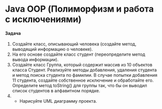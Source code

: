 # Java OOP (Полиморфизм и работа с исключениями)

#### Задача

1) Создайте класс, описывающий человека (создайте метод, выводящий информацию о человеке).
2) На его основе создайте класс студент (переопределите метод вывода информации).
3) Создайте класс Группа, который содержит массив из 10 объектов класса Студент. Реализуйте методы добавления, удаления студента и метод поиска студента по фамилии. В
случае попытки добавления 11 студента, создайте собственное исключение и обработайте его. Определите метод toString() для группы так, что бы он выводил список
студентов в алфавитном порядке.
4) * Нарисуйте UML диаграмму проекта.
